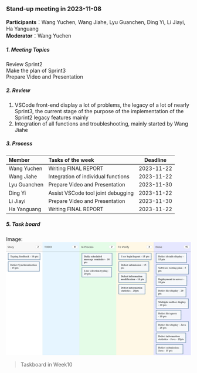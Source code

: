 ### Stand-up meeting in 2023-11-08

**Participants**：Wang Yuchen, Wang Jiahe, Lyu Guanchen, Ding Yi, Li Jiayi, Ha Yanguang  
**Moderator**：Wang Yuchen

##### 1. Meeting Topics

Review Sprint2  
Make the plan of Sprint3  
Prepare Video and Presentation

##### 2. Review

1. VSCode front-end display a lot of problems, the legacy of a lot of nearly Sprint3, the current stage of the purpose of the implementation of the Sprint2 legacy features mainly
2. Integration of all functions and troubleshooting, mainly started by Wang Jiahe

##### 3. Process

| Member       | Tasks of the week                   |      Deadline       |
|:-------------|:------------------------------------|:-------------------:|
| Wang Yuchen  | Writing FINAL REPORT                |     2023-11-22      |
| Wang Jiahe   | Integration of individual functions |     2023-11-22      |
| Lyu Guanchen | Prepare Video and Presentation      |     2023-11-30      |
| Ding Yi      | Assist VSCode tool joint debugging  |     2023-11-22      |
| Li Jiayi     | Prepare Video and Presentation      |     2023-11-30      |
| Ha Yanguang  | Writing FINAL REPORT                |     2023-11-22      |


##### 5. Task board
Image:
![avatar](https://github.com/Chen30lv/Project-Defect-Manage-Tool/blob/main/Stand-up%20meetings/IMG/TaskBoard_week_10.png)

> Taskboard in Week10